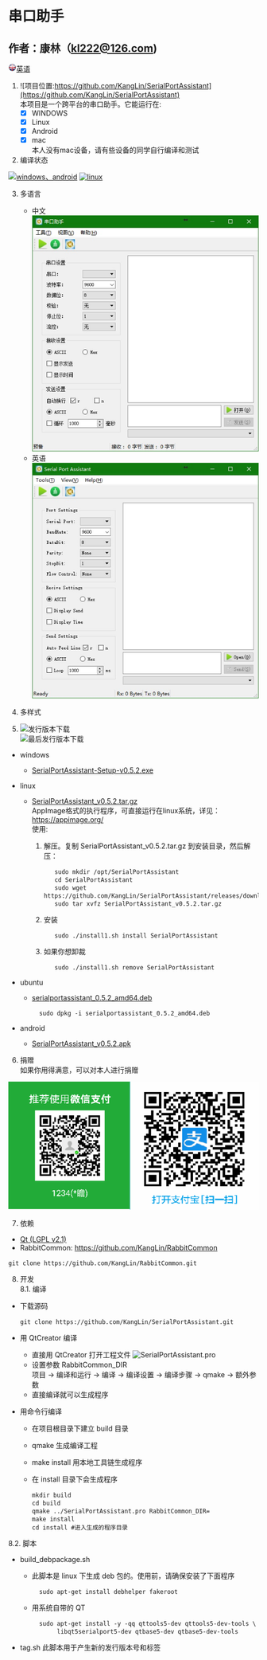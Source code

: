 串口助手
=======

作者：康林（kl222@126.com)
--------

[<img src="Resource/png/English.png" alt="English" title="English" width="16" height="16" />英语](README.md)

1. ![项目位置:https://github.com/KangLin/SerialPortAssistant](https://github.com/KangLin/SerialPortAssistant)  
本项目是一个跨平台的串口助手。它能运行在:
    - [x] WINDOWS
    - [x] Linux
    - [x] Android
    - [x] mac  
        本人没有mac设备，请有些设备的同学自行编译和测试

2. 编译状态

[![windows、android](https://ci.appveyor.com/api/projects/status/y77e828ysqc79r9o?svg=true)](https://ci.appveyor.com/project/KangLin/serialportassistant)
[![linux](https://travis-ci.org/KangLin/SerialPortAssistant.svg?branch=master)](https://travis-ci.org/KangLin/SerialPortAssistant)

3. 多语言
    * 中文  
    ![中文](Docs/ui-zh.jpg)
    * 英语  
    ![中文](Docs/ui-en.jpg)

4. 多样式

5. ![发行版本下载](https://github.com/KangLin/SerialPortAssistant/releases)  
![最后发行版本下载](https://github.com/KangLin/SerialPortAssistant/releases/latest)

- windows
    + [SerialPortAssistant-Setup-v0.5.2.exe](https://github.com/KangLin/SerialPortAssistant/releases/download/v0.5.2/SerialPortAssistant-Setup-v0.5.2.exe)

- linux
    + [SerialPortAssistant_v0.5.2.tar.gz](https://github.com/KangLin/SerialPortAssistant/releases/download/v0.5.2/SerialPortAssistant_v0.5.2.tar.gz)  
        AppImage格式的执行程序，可直接运行在linux系统，详见：https://appimage.org/  
        使用:    
        1. 解压。复制 SerialPortAssistant_v0.5.2.tar.gz 到安装目录，然后解压：
    
                  sudo mkdir /opt/SerialPortAssistant
                  cd SerialPortAssistant
                  sudo wget https://github.com/KangLin/SerialPortAssistant/releases/download/v0.5.2/SerialPortAssistant_v0.5.2.tar.gz
                  sudo tar xvfz SerialPortAssistant_v0.5.2.tar.gz
    
        2. 安装
    
                  sudo ./install1.sh install SerialPortAssistant
    
        3. 如果你想卸裁
    
                  sudo ./install1.sh remove SerialPortAssistant

- ubuntu
    + [serialportassistant_0.5.2_amd64.deb](https://github.com/KangLin/SerialPortAssistant/releases/download/v0.5.2/serialportassistant_0.5.2_amd64.deb)

            sudo dpkg -i serialportassistant_0.5.2_amd64.deb

- android
    + [SerialPortAssistant_v0.5.2.apk](https://github.com/KangLin/SerialPortAssistant/releases/download/v0.5.2/SerialPortAssistant_v0.5.2.apk)

6. 捐赠  
如果你用得满意，可以对本人进行捐赠  

![捐赠](https://github.com/KangLin/RabbitCommon/raw/master/Src/Resource/image/Contribute.png "捐赠")

7. 依赖
  - [Qt (LGPL v2.1)](http://qt.io/)
  - RabbitCommon: https://github.com/KangLin/RabbitCommon
  
  ```
  git clone https://github.com/KangLin/RabbitCommon.git
  ```

8. 开发  
8.1. 编译  
  - 下载源码

        git clone https://github.com/KangLin/SerialPortAssistant.git

  - 用 QtCreator 编译
    * 直接用 QtCreator 打开工程文件 ![SerialPortAssistant.pro](SerialPortAssistant.pro) 
    * 设置参数 RabbitCommon_DIR  
      项目 -> 编译和运行 -> 编译 -> 编译设置 -> 编译步骤 -> qmake -> 额外参数
    * 直接编译就可以生成程序
  - 用命令行编译
    * 在项目根目录下建立 build 目录
    * qmake 生成编译工程
    * make install 用本地工具链生成程序
    * 在 install 目录下会生成程序

          mkdir build
          cd build
          qmake ../SerialPortAssistant.pro RabbitCommon_DIR=
          make install
          cd install #进入生成的程序目录

8.2. 脚本  
  - build_debpackage.sh
    + 此脚本是 linux 下生成 deb 包的。使用前，请确保安装了下面程序
    
            sudo apt-get install debhelper fakeroot 
            
    + 用系统自带的 QT
    
            sudo apt-get install -y -qq qttools5-dev qttools5-dev-tools \
                 libqt5serialport5-dev qtbase5-dev qtbase5-dev-tools

  - tag.sh
    此脚本用于产生新的发行版本号和标签

